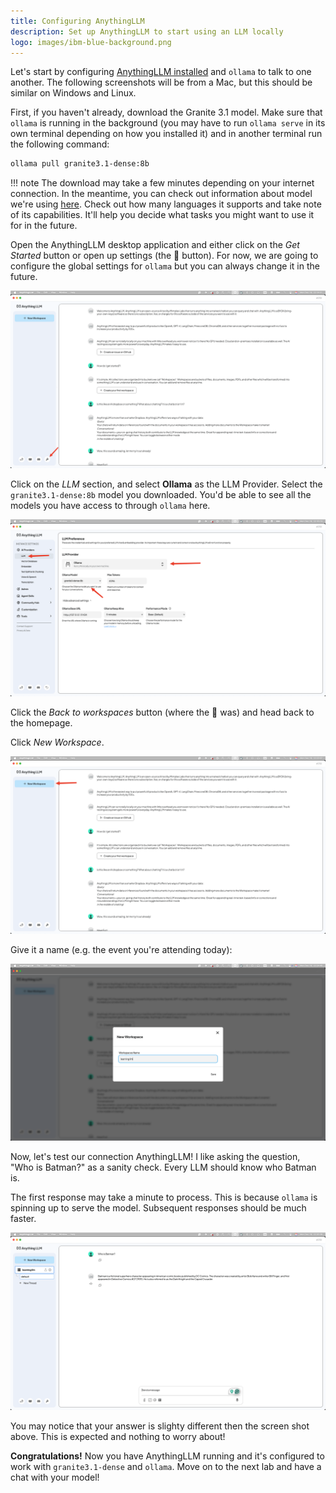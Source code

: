 ```yaml
---
title: Configuring AnythingLLM
description: Set up AnythingLLM to start using an LLM locally
logo: images/ibm-blue-background.png
---
```


Let's start by configuring [AnythingLLM installed](../pre-work/README.md#anythingllm) and `ollama` to talk to one another. The following screenshots will be from a Mac, but this should be similar on Windows and Linux.

First, if you haven't already, download the Granite 3.1 model. Make sure that `ollama` is running in the background (you may have to run `ollama serve` in its own terminal depending on how you installed it) and in another terminal run the following command:

```bash
ollama pull granite3.1-dense:8b
```

!!! note
    The download may take a few minutes depending on your internet connection. In the meantime, you can check out information about model we're using [here](https://ollama.com/library/granite3.1-dense). Check out how many languages it supports and take note of its capabilities. It'll help you decide what tasks you might want to use it for in the future.

Open the AnythingLLM desktop application and either click on the *Get Started* button or open up settings (the 🔧 button). For now, we are going to configure the global settings for `ollama` but you can always change it in the future.

![wrench icon](../images/anythingllm_wrench_icon.png)

Click on the *LLM* section, and select **Ollama** as the LLM Provider. Select the `granite3.1-dense:8b` model you downloaded. You'd be able to see all the models you have access to through `ollama` here.

![llm configuration](../images/anythingllm_llm_config.png)

Click the *Back to workspaces* button (where the 🔧 was) and head back to the homepage.

Click *New Workspace*.

![new workspace](../images/anythingllm_new_workspace.png)

Give it a name (e.g. the event you're attending today):

![naming new workspace](../images/anythingllm_naming_workspace.png)

Now, let's test our connection AnythingLLM! I like asking the question, "Who is Batman?" as a sanity check. Every LLM should know who Batman is.

The first response may take a minute to process. This is because `ollama` is spinning up to serve the model. Subsequent responses should be much faster.

![who is batman](../images/anythingllm_who_is_batman.png)

You may notice that your answer is slighty different then the screen shot above. This is expected and nothing to worry about!

**Congratulations!** Now you have AnythingLLM running and it's configured to work with `granite3.1-dense` and `ollama`. Move on to the next lab and have a chat with your model!
